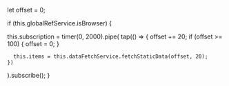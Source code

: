 let offset = 0;

if (this.globalRefService.isBrowser) {

  this.subscription = timer(0, 2000).pipe(
    tap(() => {
      offset += 20;
      if (offset >= 100) {
        offset = 0;
      }

      this.items = this.dataFetchService.fetchStaticData(offset, 20);
    })
  ).subscribe();
}
